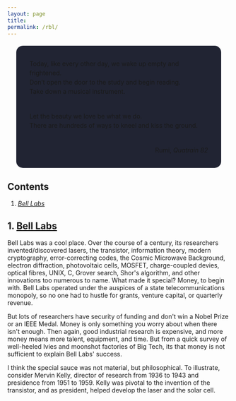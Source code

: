 ```yaml
---
layout: page
title:
permalink: /rbl/
---
```


<div style="background-color: #212433 ; padding: 30px; margin: 20px; border: 0px solid
grey; line-height:1.5; border-radius: 15px">
Today, like every other day, we wake up empty
and frightened.<br>
Don’t open the door to the study and begin reading. <br>
Take down a musical instrument.<br><br>

Let the beauty we love be what we do.<br>
There are hundreds of ways to kneel and kiss the ground.
<br>
<br>

<div style="text-align: right">Rumi, <i>Quatrain 82</i></div>
</div>

## Contents <a id="tbc" name="tbc"></a>

1. <a href="#sec-1"><i>Bell Labs</i></a>

## 1. <a href="#tbc">Bell Labs</a><a id="sec-1" name="sec-1"></a>

Bell Labs was a cool place. Over the course of a century, its researchers invented/discovered
lasers, the transistor, information theory, modern cryptography,
error-correcting codes, the Cosmic Microwave Background, electron diffraction, photovoltaic cells,
MOSFET, charge-coupled devies, optical fibres, UNIX, C, Grover search,
Shor's algorithm, and other innovations too numerous to name.
What made it special? Money, to begin with. Bell Labs operated
under the auspices of a state telecommunications monopoly, so no one had to hustle for
grants, venture capital, or quarterly revenue.

But lots of researchers
have security of funding and don't win a Nobel Prize or an IEEE
Medal. Money is only something you worry about when there isn't
enough.
Then again, good industrial research is expensive, and more money
means more talent, equipment, and time. But from a
quick survey of well-heeled Ivies and moonshot factories of Big Tech,
its that money is not sufficient to explain Bell Labs' success.

I think the special sauce was not material, but philosophical.
To illustrate, consider Mervin Kelly, director of research from 1936
to 1943 and presidence from 1951 to 1959. Kelly was pivotal
to the invention of the transistor, and as president, helped develop
the laser and the solar cell.

